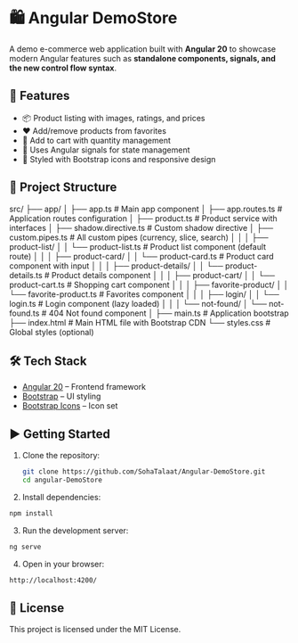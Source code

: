 # 🛍️ Angular DemoStore

A demo e-commerce web application built with **Angular 20** to showcase modern Angular features such as **standalone components, signals, and the new control flow syntax**.

## 🚀 Features

- 📦 Product listing with images, ratings, and prices
- ❤️ Add/remove products from favorites
- 🛒 Add to cart with quantity management
- 🔄 Uses Angular signals for state management
- 🎨 Styled with Bootstrap icons and responsive design

## 📂 Project Structure

src/
├── app/
│ ├── app.ts # Main app component
│ ├── app.routes.ts # Application routes configuration
│ ├── product.ts # Product service with interfaces
│ ├── shadow.directive.ts # Custom shadow directive
│ ├── custom.pipes.ts # All custom pipes (currency, slice, search)
│ │
│ ├── product-list/
│ │ └── product-list.ts # Product list component (default route)
│ │
│ ├── product-card/
│ │ └── product-card.ts # Product card component with input
│ │
│ ├── product-details/
│ │ └── product-details.ts # Product details component
│ │
│ ├── product-cart/
│ │ └── product-cart.ts # Shopping cart component
│ │
│ ├── favorite-product/
│ │ └── favorite-product.ts # Favorites component
│ │
│ ├── login/
│ │ └── login.ts # Login component (lazy loaded)
│ │
│ └── not-found/
│ └── not-found.ts # 404 Not found component
│
├── main.ts # Application bootstrap
├── index.html # Main HTML file with Bootstrap CDN
└── styles.css # Global styles (optional)

## 🛠️ Tech Stack

- [Angular 20](https://angular.dev/) – Frontend framework
- [Bootstrap](https://getbootstrap.com/) – UI styling
- [Bootstrap Icons](https://icons.getbootstrap.com/) – Icon set

## ▶️ Getting Started

1. Clone the repository:

   ```bash
   git clone https://github.com/SohaTalaat/Angular-DemoStore.git
   cd angular-DemoStore
   ```

2. Install dependencies:

```bash
npm install
```

3. Run the development server:

```bash
ng serve
```

4. Open in your browser:

```bash
http://localhost:4200/
```

## 📜 License

This project is licensed under the MIT License.
